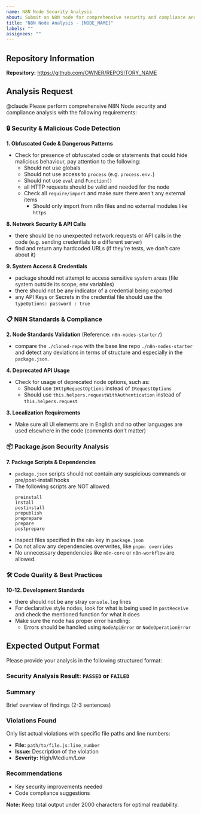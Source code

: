 ```yaml
---
name: N8N Node Security Analysis
about: Submit an N8N node for comprehensive security and compliance analysis
title: "N8N Node Analysis - [NODE_NAME]"
labels: ""
assignees: ""
---
```


## Repository Information

**Repository:** https://github.com/OWNER/REPOSITORY_NAME

## Analysis Request

@claude Please perform comprehensive N8N Node security and compliance analysis with the following requirements:

### 🔒 Security & Malicious Code Detection

**1. Obfuscated Code & Dangerous Patterns**

- Check for presence of obfuscated code or statements that could hide malicious behaviour, pay attention to the following:
  - Should not use globals
  - Should not use access to `process` (e.g. `process.env.`)
  - Should not use `eval` and `Function()`
  - all HTTP requests should be valid and needed for the node
  - Check all `require/import` and make sure there aren't any external items
    - Should only import from n8n files and no external modules like `https`

**8. Network Security & API Calls**

- there should be no unexpected network requests or API calls in the code (e.g. sending credentials to a different server)
- find and return any hardcoded URLs (if they're tests, we don't care about it)

**9. System Access & Credentials**

- package should not attempt to access sensitive system areas (file system outside its scope, env variables)
- there should not be any indicator of a credential being exported
- any API Keys or Secrets in the credential file should use the `typeOptions: password : true`

### 📋 N8N Standards & Compliance

**2. Node Standards Validation** (Reference: `n8n-nodes-starter/`)

- compare the `./cloned-repo` with the base line repo `./n8n-nodes-starter` and detect any deviations in terms of structure and especially in the `package.json`.

**4. Deprecated API Usage**

- Check for usage of deprecated node options, such as:
  - Should use `IHttpRequestOptions` instead of `IRequestOptions`
  - Should use `this.helpers.requestWithAuthentication` instead of `this.helpers.request`

**3. Localization Requirements**

- Make sure all UI elements are in English and no other languages are used elsewhere in the code (comments don't matter)

### 📦 Package.json Security Analysis

**7. Package Scripts & Dependencies**

- `package.json` scripts should not contain any suspicious commands or pre/post-install hooks
- The following scripts are NOT allowed:
  ```
  preinstall
  install
  postinstall
  prepublish
  preprepare
  prepare
  postprepare
  ```
- Inspect files specified in the `n8n` key in `package.json`
- Do not allow any dependencies overwrites, like `pnpm: overrides`
- No unnecessary dependencies like `n8n-core` or `n8n-workflow` are allowed.

### 🛠 Code Quality & Best Practices

**10-12. Development Standards**

- there should not be any stray `console.log` lines
- For declarative style nodes, look for what is being used in `postReceive` and check the mentioned function for what it does
- Make sure the node has proper error handling:
  - Errors should be handled using `NodeApiError` or `NodeOperationError`

## Expected Output Format

Please provide your analysis in the following structured format:

### Security Analysis Result: `PASSED` or `FAILED`

### Summary

Brief overview of findings (2-3 sentences)

### Violations Found

Only list actual violations with specific file paths and line numbers:

- **File:** `path/to/file.js:line_number`
- **Issue:** Description of the violation
- **Severity:** High/Medium/Low

### Recommendations

- Key security improvements needed
- Code compliance suggestions

**Note:** Keep total output under 2000 characters for optimal readability.
